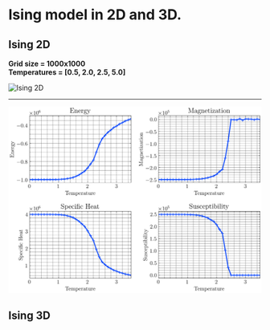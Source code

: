 # Ising model in 2D and 3D.


## Ising 2D
__Grid size = 1000x1000__  
__Temperatures = [0.5, 2.0, 2.5, 5.0]__

![Ising 2D](https://github.com/RemiHelleboid/Ising/blob/main/doc/animations/finalOutput.gif)
 
 ---

![Ising 2D Transition](doc/figures/ising_2d_plots.png)

## Ising 3D
